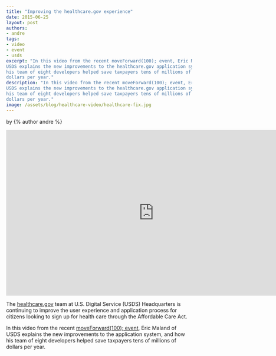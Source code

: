 ```yaml
---
title: "Improving the healthcare.gov experience"
date: 2015-06-25
layout: post
authors:
- andre
tags:
- video
- event
- usds
excerpt: "In this video from the recent moveForward(100); event, Eric Maland of
USDS explains the new improvements to the healthcare.gov application system, and how
his team of eight developers helped save taxpayers tens of millions of
dollars per year."
description: "In this video from the recent moveForward(100); event, Eric Maland of
USDS explains the new improvements to the healthcare.gov application system, and how
his team of eight developers helped save taxpayers tens of millions of
dollars per year."
image: /assets/blog/healthcare-video/healthcare-fix.jpg
---
```


<p class="authors">
  by {% author andre %}
  </p>

<iframe width="800" height="450" src="https://www.youtube-nocookie.com/embed/jCAhYZdIPp8" frameborder="0" allowfullscreen></iframe>

The
[healthcare.gov](https://healthcare.gov)
team at U.S. Digital Service (USDS) Headquarters is continuing to
improve the user experience and application process for citizens looking
to sign up for health care through the Affordable Care Act.

In this video from the recent [moveForward(100);
event](https://18f.gsa.gov/2015/05/11/moveforward/), Eric Maland of
USDS explains the new improvements to the application system, and how
his team of eight developers helped save taxpayers tens of millions of
dollars per year.
